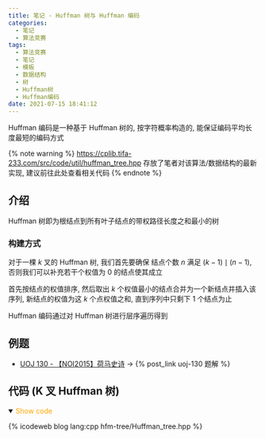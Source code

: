 ```yaml
---
title: 笔记 - Huffman 树与 Huffman 编码
categories:
  - 笔记
  - 算法竞赛
tags:
  - 算法竞赛
  - 笔记
  - 模板
  - 数据结构
  - 树
  - Huffman树
  - Huffman编码
date: 2021-07-15 18:41:12
---
```


Huffman 编码是一种基于 Huffman 树的, 按字符概率构造的, 能保证编码平均长度最短的编码方式

<!-- more -->

{% note warning %}
<https://cplib.tifa-233.com/src/code/util/huffman_tree.hpp> 存放了笔者对该算法/数据结构的最新实现, 建议前往此处查看相关代码
{% endnote %}

## 介绍

Huffman 树即为根结点到所有叶子结点的带权路径长度之和最小的树

### 构建方式

对于一棵 $k$ 叉的 Huffman 树, 我们首先要确保 结点个数 $n$ 满足 $(k-1)\mid(n-1)$, 否则我们可以补充若干个权值为 $0$ 的结点使其成立

首先按结点的权值排序, 然后取出 $k$ 个权值最小的结点合并为一个新结点并插入该序列, 新结点的权值为这 $k$ 个点权值之和, 直到序列中只剩下 $1$ 个结点为止

Huffman 编码通过对 Huffman 树进行层序遍历得到

## 例题

- [UOJ 130 - 【NOI2015】荷马史诗](https://uoj.ac/problem/130) -> {% post_link uoj-130 题解 %}

## 代码 (K 叉 Huffman 树)

<details open>
<summary><font color='orange'>Show code</font></summary>

{% icodeweb blog lang:cpp hfm-tree/Huffman_tree.hpp %}

</details>
